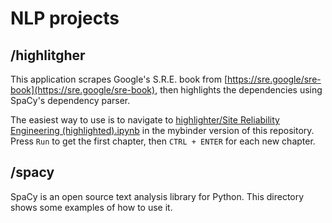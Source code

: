 # NLP projects

## /highlitgher
This application scrapes Google's S.R.E. book from [https://sre.google/sre-book](https://sre.google/sre-book), then highlights the dependencies using SpaCy's dependency parser. 

The easiest way to use is to navigate to [highlighter/Site Reliability Engineering (highlighted).ipynb](#https://mybinder.org/v2/gh/pmhalvor/nlp.git/HEAD) in the mybinder version of this repository. Press `Run` to get the first chapter, then `CTRL + ENTER` for each new chapter. 


## /spacy

SpaCy is an open source text analysis library for Python. This directory shows some examples of how to use it. 


